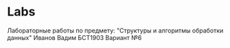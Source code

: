 # Labs
Лабораторные работы по предмету: "Cтруктуры и алгоритмы обработки данных" Иванов Вадим БСТ1903 Вариант №6

